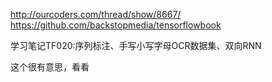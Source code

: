 http://ourcoders.com/thread/show/8667/
https://github.com/backstopmedia/tensorflowbook

学习笔记TF020:序列标注、手写小写字母OCR数据集、双向RNN

这个很有意思，看看